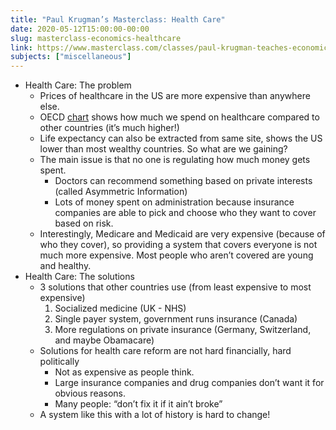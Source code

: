 ```yaml
---
title: "Paul Krugman’s Masterclass: Health Care"
date: 2020-05-12T15:00:00-00:00
slug: masterclass-economics-healthcare
link: https://www.masterclass.com/classes/paul-krugman-teaches-economics-and-society
subjects: ["miscellaneous"]
---
```


* Health Care: The problem
    * Prices of healthcare in the US are more expensive than anywhere else.
    * OECD [chart](https://data.oecd.org/healthres/health-spending.htm) shows how much we spend on healthcare compared to other countries (it’s much higher!)
    * Life expectancy can also be extracted from same site, shows the US lower than most wealthy countries. So what are we gaining?
    * The main issue is that no one is regulating how much money gets spent.
        * Doctors can recommend something based on private interests (called Asymmetric Information)
        * Lots of money spent on administration because insurance companies are able to pick and choose who they want to cover based on risk.
    * Interestingly, Medicare and Medicaid are very expensive (because of who they cover), so providing a system that covers everyone is not much more expensive. Most people who aren’t covered are young and healthy.
* Health Care: The solutions
    * 3 solutions that other countries use (from least expensive to most expensive)
        1. Socialized medicine (UK - NHS)
        2. Single payer system, government runs insurance (Canada)
        3. More regulations on private insurance (Germany, Switzerland, and maybe Obamacare)
    * Solutions for health care reform are not hard financially, hard politically
        * Not as expensive as people think.
        * Large insurance companies and drug companies don’t want it for obvious reasons.
        * Many people: “don’t fix it if it ain’t broke”
    * A system like this with a lot of history is hard to change!